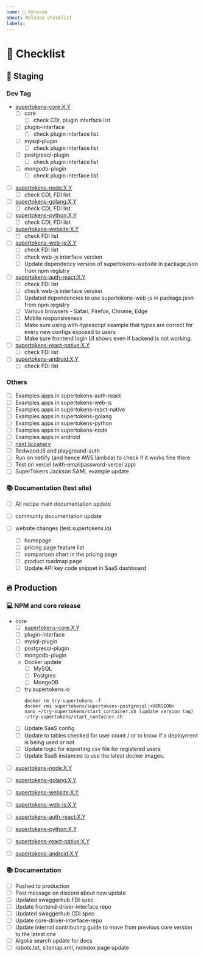 ```yaml
---
name: 📅 Release
about: Release checklist
labels:
---
```


# 📅 Checklist

## 🔶 Staging 

### Dev Tag
 - [supertokens-core:X.Y](https://github.com/supertokens/supertokens-core/tree/X.Y)
     - [ ] core
        - [ ] check CDI, plugin interface list
     - [ ] plugin-interface
        - [ ] check plugin interface list
     - [ ] mysql-plugin
         - [ ] check plugin interface list
     - [ ] postgresql-plugin
         - [ ] check plugin interface list
     - [ ] mongodb-plugin
         - [ ] check plugin interface list
 - [ ] [supertokens-node:X.Y](https://github.com/supertokens/supertokens-node/tree/X.Y)
   - [ ] check CDI, FDI list
 - [ ] [supertokens-golang:X.Y](https://github.com/supertokens/supertokens-golang/tree/X.Y)
   - [ ] check CDI, FDI list
 - [ ] [supertokens-python:X.Y](https://github.com/supertokens/supertokens-python/tree/X.Y)
   - [ ] check CDI, FDI list
 - [ ] [supertokens-website:X.Y](https://github.com/supertokens/supertokens-website/X.Y)
   - [ ] check FDI list
 - [ ] [supertokens-web-js:X.Y](https://github.com/supertokens/supertokens-web-js/X.Y)
   - [ ] check FDI list
   - [ ] check web-js interface version
   - [ ] Update dependency version of supertokens-website in package.json  from npm registry
 - [ ] [supertokens-auth-react:X.Y](https://github.com/supertokens/supertokens-auth-react/tree/X.Y)
    - [ ] check FDI list
    - [ ] check web-js interface version
    - [ ] Updated dependencies to use supertokens-web-js in package.json from npm registry
    - [ ] Various browsers - Safari, Firefox, Chrome, Edge
    - [ ] Mobile responsiveness
    - [ ] Make sure using with-typescript example that types are correct for every new configs exposed to users
    - [ ] Make sure frontend login UI shows even if backend is not working.
 - [ ] [supertokens-react-native:X.Y](https://github.com/supertokens/supertokens-react-native/X.Y)
    - [ ] check FDI list
 - [ ] [supertokens-android:X.Y](https://github.com/supertokens/supertokens-android/X.Y)
    - [ ] check FDI list 

### Others

 - [ ] Examples apps in supertokens-auth-react
 - [ ] Examples apps in supertokens-web-js
 - [ ] Examples apps in supertokens-react-native
 - [ ] Examples apps in supertokens-golang
 - [ ] Examples apps in supertokens-python
 - [ ] Examples apps in supertokens-node
 - [ ] Examples apps in android
 - [ ] [next.js:canary](https://github.com/supertokens/next.js/tree/canary/examples/with-supertokens)
 - [ ] RedwoodJS and playground-auth
 - [ ] Run on netlify (and hence AWS lambda) to check if it works fine there
 - [ ] Test on vercel (with-emailpassword-vercel app) 
 - [ ] SuperTokens Jackson SAML example update

### 📚 Documentation (test site)

- [ ] All recipe main documentation update

- [ ] community documentation update

- [ ] website changes (test.supertokens.io)
   - [ ] homepage
   - [ ] pricing page feature list
   - [ ] comparison chart in the pricing page
   - [ ] product roadmap page
   - [ ] Update API key code snippet in SaaS dashboard

## 🔥 Production 

### 💻 NPM and core release

 - core
    - [ ] [supertokens-core:X.Y](https://github.com/supertokens/supertokens-core/tree/X.Y)
    - [ ] plugin-interface
    - [ ] mysql-plugin
    - [ ] postgresql-plugin
    - [ ] mongodb-plugin
    - Docker update
       - [ ] MySQL
       - [ ] Postgres
       - [ ] MongoDB
    - [ ] try.supertokens.io
      ```
      docker rm try-supertokens -f
      docker rmi supertokens/supertokens-postgresql:<VERSION>
      nano ~/try-supertokens/start_container.sh (update version tag)
      ~/try-supertokens/start_container.sh
      ```
    - [ ] Update SaaS config
    - [ ] Update to tables checked for user count / or to know if a deployment is being used or not
    - [ ] Update logic for exporting csv file for registered users
    - [ ] Update SaaS instances to use the latest docker images.
 - [ ] [supertokens-node:X.Y](https://github.com/supertokens/supertokens-node/tree/X.Y)
 - [ ] [supertokens-golang:X.Y](https://github.com/supertokens/supertokens-golang/tree/X.Y)
 - [ ] [supertokens-website:X.Y](https://github.com/supertokens/supertokens-website/tree/X.Y)
 - [ ] [supertokens-web-js:X.Y](https://github.com/supertokens/supertokens-web-js/tree/X.Y)
 - [ ] [supertokens-auth-react:X.Y](https://github.com/supertokens/supertokens-auth-react/tree/X.Y)
 - [ ] [supertokens-python:X.Y](https://github.com/supertokens/supertokens-python/tree/X.Y)
 - [ ] [supertokens-react-native:X.Y](https://github.com/supertokens/supertokens-react-native/X.Y)
 - [ ] [supertokens-android:X.Y](https://github.com/supertokens/supertokens-android/X.Y)


### 📚 Documentation

- [ ] Pushed to production
- [ ] Post message on discord about new update
- [ ] Updated swaggerhub FDI spec
- [ ] Update frontend-driver-interface repo
- [ ] Updated swaggerhub CDI spec
- [ ] Update core-driver-interface-repo
- [ ] Update internal contributing guide to move from previous core version to the latest one
- [ ] Algolia search update for docs
- [ ] robots.txt, sitemap.xml, noindex page update
